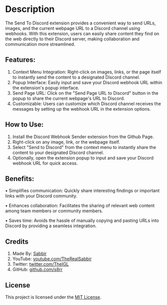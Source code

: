 # Description
The Send To Discord extension provides a convenient way to send URLs, images, and the current webpage URL to a Discord channel using webhooks. With this extension, users can easily share content they find on the web directly to their Discord server, making collaboration and communication more streamlined.

## Features:

   1. Context Menu Integration: Right-click on images, links, or the page itself to instantly send the content to a designated Discord channel.
   2. Popup Interface: Easily input and save your Discord webhook URL within the extension's popup interface.
   3. Send Page URL: Click on the "Send Page URL to Discord" button in the popup to share the current webpage's URL to Discord.
   4. Customizable: Users can customize which Discord channel receives the messages by setting up the webhook URL in the extension options.

## How to Use:

   1. Install the Discord Webhook Sender extension from the Github Page.
   2. Right-click on any image, link, or the webpage itself.
   3. Select "Send to Discord" from the context menu to instantly share the content to your designated Discord channel.
   4. Optionally, open the extension popup to input and save your Discord webhook URL for quick access.

## Benefits:

   • Simplifies communication: Quickly share interesting findings or important links with your Discord community.
   
   • Enhances collaboration: Facilitates the sharing of relevant web content among team members or community members.
   
   • Saves time: Avoids the hassle of manually copying and pasting URLs into Discord by providing a seamless integration.

## Credits

   1. Made By: [Sabbir](https://youtube.com/Therealsabbir)
   2. YouTube: [youtube.com/TheRealSabbir](https://youtube.com/Therealsabbir)
   3. Twitter: [twitter.com/TheIGL](twitter.com/TheIGL)
   4. GitHub: [github.com/s8rr](github.com/s8rr)

## License

This project is licensed under the [MIT License](https://opensource.org/license/mit).

